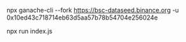 npx ganache-cli --fork https://bsc-dataseed.binance.org -u 0x10ed43c718714eb63d5aa57b78b54704e256024e

npx run index.js
